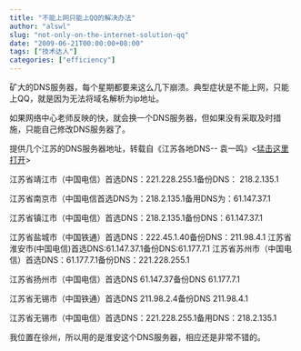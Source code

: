 ```yaml
---
title: "不能上网只能上QQ的解决办法"
author: "alswl"
slug: "not-only-on-the-internet-solution-qq"
date: "2009-06-21T00:00:00+08:00"
tags: ["技术达人"]
categories: ["efficiency"]
---
```


矿大的DNS服务器，每个星期都要来这么几下崩溃。典型症状是不能上网，只能上QQ，就是因为无法将域名解析为ip地址。

如果网络中心老师反映的快，就会换一个DNS服务器，但如果没有采取及时措施，只能自己修改DNS服务器了。

提供几个江苏的DNS服务器地址，转载自《江苏各地DNS--
袁一鸣》<[猛击这里打开](http://www.ycms.net/blog252/user1/1076/200934162254.html)>

江苏省靖江市（中国电信）首选DNS：221.228.255.1备份DNS： 218.2.135.1

江苏省南京市（中国电信首选DNS为：218.2.135.1备用DNS为：61.147.37.1

江苏省镇江市（中国电信）首选DNS：218.2.135.1备份DNS：61.147.37.1

江苏省盐城市（中国铁通）首选DNS：222.45.1.40备份DNS：211.98.4.1
江苏省淮安市(中国电信)首选DNS:61.147.37.1备份DNS:61.177.7.1
江苏省苏州市（中国电信）首选DNS：61.177.7.1备份DNS：221.228.255.1

江苏省扬州市（中国电信）首选DNS 61.147.37备份DNS 61.177.7.1

江苏省无锡市（中国铁通）首选DNS 211.98.2.4备份DNS 211.98.4.1

江苏省无锡市（中国电信）首选DNS：221.228.255.1备用DNS：218.2.135.1

我位置在徐州，所以用的是淮安这个DNS服务器，相应还是非常不错的。
